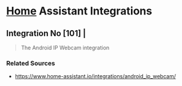 # <a href="https://github.com/SanjeevStephan/HomeAssistantOnPi">Home</a> Assistant Integrations

## Integration No [101] | 
> The Android IP Webcam integration

### Related Sources
  * <a href="https://www.home-assistant.io/integrations/android_ip_webcam/">https://www.home-assistant.io/integrations/android_ip_webcam/</a>
